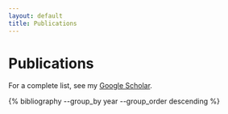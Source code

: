 ```yaml
---
layout: default
title: Publications
---
```


# Publications

For a complete list, see my
[Google Scholar](https://scholar.google.com/citations?user=Hq9qIggAAAAJ&hl=en).

{% bibliography --group_by year --group_order descending %}



